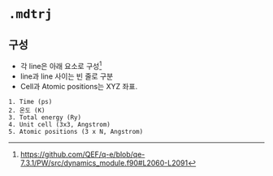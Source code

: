 # `.mdtrj`
## 구성
* 각 line은 아래 요소로 구성[^1]
* line과 line 사이는 빈 줄로 구분
* Cell과 Atomic positions는 XYZ 좌표.
```
1. Time (ps)
2. 온도 (K)
3. Total energy (Ry)
4. Unit cell (3x3, Angstrom)
5. Atomic positions (3 x N, Angstrom)
```

[^1]: https://github.com/QEF/q-e/blob/qe-7.3.1/PW/src/dynamics_module.f90#L2060-L2091

